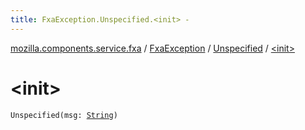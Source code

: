 ```yaml
---
title: FxaException.Unspecified.<init> - 
---
```


[mozilla.components.service.fxa](../../index.html) / [FxaException](../index.html) / [Unspecified](index.html) / [&lt;init&gt;](./-init-.html)

# &lt;init&gt;

`Unspecified(msg: `[`String`](https://kotlinlang.org/api/latest/jvm/stdlib/kotlin/-string/index.html)`)`